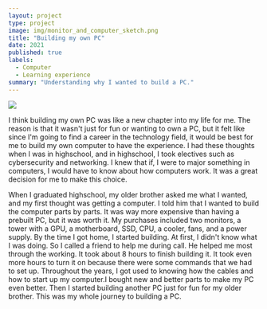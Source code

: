 ```yaml
---
layout: project
type: project
image: img/monitor_and_computer_sketch.png
title: "Building my own PC"
date: 2021
published: true
labels:
  - Computer
  - Learning experience
summary: "Understanding why I wanted to build a PC."
---
```


<img class="img-fluid" src="../img/dual-monitor-setup-with-pc.avif">

I think building my own PC was like a new chapter into my life for me. The reason is that it wasn't just for fun or wanting to own a PC, but it felt like since I'm going to find a career in the technology field, it would be best for me to build my own computer to have the experience. I had these thoughts when I was in highschool, and in highschool, I took electives such as cybersecurity and networking. I knew that if, I were to major something in computers, I would have to know about how computers work. It was a great decision for me to make this choice.

When I graduated highschool, my older brother asked me what I wanted, and my first thought was getting a computer. I told him that I wanted to build the computer parts by parts. It was way more expensive than having a prebuilt PC, but it was worth it. My purchases included two monitors, a tower with a GPU, a motherboard, SSD, CPU, a cooler, fans, and a power supply. By the time I got home, I started building. At first, I didn't know what I was doing. So I called a friend to help me during call. He helped me most through the working. It took about 8 hours to finish building it. It took even more hours to turn it on because there were some commands that we had to set up. Throughout the years, I got used to knowing how the cables and how to start up my computer.I bought new and better parts to make my PC even better. Then I started building another PC just for fun for my older brother. This was my whole journey to building a PC.
